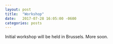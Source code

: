 ```yaml
---
layout: post
title:  "Workshop"
date:   2017-07-28 16:05:00 -0600
categories: posts
---
```


Initial workshop will be held in Brussels. More soon.